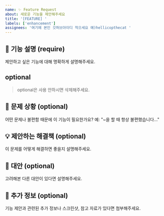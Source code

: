 ```yaml
---
name: ✨ Feature Request
about: 새로운 기능을 제안해주세요
title: '[FEATURE] '
labels: ['enhancement']
assignees: '여기에 본인 깃허브아이디 적으세요 예)hellicopthecat '
---
```


## 🎯 기능 설명 (require)
제안하고 싶은 기능에 대해 명확하게 설명해주세요.

## optional
> optional은 사용 안하시면 삭제해주세요.

## 🤔 문제 상황 (optional)
어떤 문제나 불편함 때문에 이 기능이 필요한가요?
예: "~을 할 때 항상 불편했습니다..."

## 💡 제안하는 해결책 (optional)
이 문제를 어떻게 해결하면 좋을지 설명해주세요.

## 🔀 대안 (optional)
고려해본 다른 대안이 있다면 설명해주세요.

## 📌 추가 정보 (optional)
기능 제안과 관련된 추가 정보나 스크린샷, 참고 자료가 있다면 첨부해주세요.